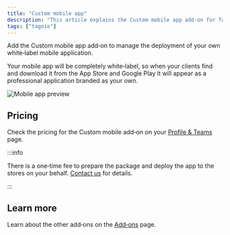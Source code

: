 ```yaml
---
title: "Custom mobile app"
description: "This article explains the Custom mobile app add-on for TagoIO, describing its white-label capabilities, pricing reference, and deployment fee, with links to related add-ons and documentation."
tags: ["tagoio"]
---
```

Add the Custom mobile app add‑on to manage the deployment of your own white‑label mobile application.

Your mobile app will be completely white‑label, so when your clients find and download it from the App Store and Google Play it will appear as a professional application branded as your own.

![Mobile app preview](/docs_imagem/tagoio/mobileapp-GfU.png)

## Pricing
Check the pricing for the Custom mobile add‑on on your [Profile & Teams](https://admin.tago.io/profile/) page.

:::info

There is a one‑time fee to prepare the package and deploy the app to the stores on your behalf. [Contact us](https://tago.io/contact-us) for details.

:::

## Learn more
Learn about the other add‑ons on the [Add‑ons](/docs/tagoio/addons/) page.
